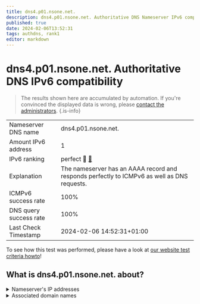 ```yaml
---
title: dns4.p01.nsone.net.
description: dns4.p01.nsone.net. Authoritative DNS Nameserver IPv6 compatibility
published: true
date: 2024-02-06T13:52:31
tags: authdns, rank1
editor: markdown
---
```


# dns4.p01.nsone.net. Authoritative DNS IPv6 compatibility

> The results shown here are accumulated by automation. If you're convinced the displayed data is wrong, please [contact the administrators](/howto/chat). 
{.is-info}




|   |   |
| - | - |
| Nameserver DNS name | dns4.p01.nsone.net.
| Amount IPv6 address | 1
| IPv6 ranking | perfect :1st_place_medal: [🔗](/howto/ranking) |
| Explanation | The nameserver has an AAAA record and responds perfectly to ICMPv6 as well as DNS requests. |
| ICMPv6 success rate | 100%|
| DNS query success rate | 100% |
| Last Check Timestamp | 2024-02-06 14:52:31+01:00 |

To see how this test was performed, please have a look at [our website test criteria howto](/howto/testcriteria/authdns)!


## What is dns4.p01.nsone.net. about?




<details>
<summary>Nameserver's IP addresses</summary>

2a00:edc0:6259:7:1::4

</details>



<details>
<summary>Associated domain names</summary>

www.intuit.com

www.bundesregierung.de

www.bmz.de

www.auswaertiges-amt.de

www.bundestag.de

</details>
